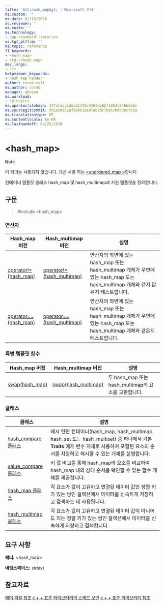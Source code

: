 ```yaml
---
title: '&lt;hash_map&gt; | Microsoft 문서'
ms.custom: ''
ms.date: 01/18/2018
ms.reviewer: ''
ms.suite: ''
ms.technology:
- cpp-standard-libraries
ms.tgt_pltfrm: ''
ms.topic: reference
f1_keywords:
- <hash_map>
- std::<hash_map>
dev_langs:
- C++
helpviewer_keywords:
- hash_map header
author: corob-msft
ms.author: corob
manager: ghogen
ms.workload:
- cplusplus
ms.openlocfilehash: 177afaca1ddad1145c9465dc6b71863c846b6b5c
ms.sourcegitcommit: dd1a509526fa8bb18e97ab7bc7b91cbdb3ec7059
ms.translationtype: MT
ms.contentlocale: ko-KR
ms.lasthandoff: 04/26/2018
---
```

# <a name="lthashmapgt"></a>&lt;hash_map&gt;

> [!NOTE]
> 이 헤더는 사용되지 않습니다. 대신 사용 하는 [ \<unordered_map >](unordered-map.md)합니다.

컨테이너 템플릿 클래스 hash_map 및 hash_multimap과 지원 템플릿을 정의합니다.

## <a name="syntax"></a>구문

> #<a name="include-hashmap"></a>include <hash_map>

### <a name="operators"></a>연산자

|Hash_map 버전|Hash_multimap 버전|설명|
|-----------------------|----------------------------|-----------------|
|[operator!=(hash_map)](hash-map-operators.md#op_neq)|[operator!=(hash_multimap)](hash-map-operators.md#op_neq_mm)|연산자의 좌변에 있는 hash_map 또는 hash_multimap 개체가 우변에 있는 hash_map 또는 hash_multimap 개체와 같지 않은지 테스트합니다.|
|[operator==(hash_map)](hash-map-operators.md#op_eq_eq)|[operator==(hash_multimap)](hash-map-operators.md#op_eq_eq_mm)|연산자의 좌변에 있는 hash_map 또는 hash_multimap 개체가 우변에 있는 hash_map 또는 hash_multimap 개체와 같은지 테스트합니다.|

### <a name="specialized-template-functions"></a>특별 템플릿 함수

|Hash_map 버전|Hash_multimap 버전|설명|
|-----------------------|----------------------------|-----------------|
|[swap(hash_map)](hash-map-class.md#swap)|[swap(hash_multimap)](hash-multimap-class.md#swap)|두 hash_map 또는 hash_multimap의 요소를 교환합니다.|

### <a name="classes"></a>클래스

|클래스|설명|
|-|-|
|[hash_compare 클래스](hash-compare-class.md)|해시 연관 컨테이너(hash_map, hash_multimap, hash_set 또는 hash_multiset) 중 하나에서 기본 **Traits** 매개 변수 개체로 사용하여 포함된 요소의 순서를 지정하고 해시할 수 있는 개체를 설명합니다.|
|[value_compare 클래스](value-compare-class.md)|키 값 비교를 통해 hash_map의 요소를 비교하여 hash_map 내의 상대 순서를 확인할 수 있는 함수 개체를 제공합니다.|
|[hash_map 클래스](hash-map-class.md)|각 요소가 값이 고유하고 연결된 데이터 값인 정렬 키가 있는 쌍인 컬렉션에서 데이터를 신속하게 저장하고 검색하는 데 사용됩니다.|
|[hash_multimap 클래스](hash-multimap-class.md)|각 요소가 값이 고유하고 연결된 데이터 값이 아니어도 되는 정렬 키가 있는 쌍인 컬렉션에서 데이터를 신속하게 저장하고 검색합니다.|

## <a name="requirements"></a>요구 사항

**헤더:** \<hash_map>

**네임스페이스:** stdext

## <a name="see-also"></a>참고자료

[헤더 파일 참조](cpp-standard-library-header-files.md)
[c + + 표준 라이브러리의 스레드 보안](thread-safety-in-the-cpp-standard-library.md)
[c + + 표준 라이브러리 참조](cpp-standard-library-reference.md)
